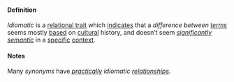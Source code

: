 #### Definition

*Idiomatic* is a [relational trait](https://github.com/gcassel/Modular-Organization-Terminology/blob/master/terms/relational-trait.md) which [indicates](https://github.com/gcassel/Modular-Organization-Terminology/blob/master/terms/indicate.md) that a *difference between [terms](https://github.com/gcassel/Modular-Organization-Terminology/blob/master/terms/term.md)* seems mostly [based](https://github.com/gcassel/Modular-Organization-Terminology/blob/master/terms/base.md) on [cultural](https://github.com/gcassel/Modular-Organization-Terminology/blob/master/terms/culture.md) history, and doesn’t seem *[significantly](https://github.com/gcassel/Modular-Organization-Terminology/blob/master/terms/significance.md) [semantic](https://github.com/gcassel/Modular-Organization-Terminology/blob/master/terms/mean.md)* in a [specific](https://github.com/gcassel/Modular-Organization-Terminology/blob/master/terms/specific.md) [context](https://github.com/gcassel/Modular-Organization-Terminology/blob/master/terms/context.md).
		
#### Notes

Many *synonyms* have *[practically](https://github.com/gcassel/Modular-Organization-Terminology/blob/master/terms/practice.md) idiomatic [relationships](https://github.com/gcassel/Modular-Organization-Terminology/blob/master/terms/relate.md)*.
